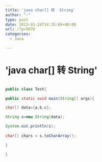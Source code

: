 ```yaml
---
title: 'java char[] 转  String'
author: "-"
type: post
date: 2013-01-24T14:35:04+00:00
url: /?p=5076
categories:
  - Java

---
```

# 'java char[] 转  String'
```java
  
public class Test{

public static void main(String[] args){

char[] data={a,b,c};

String s=new String(data);

System.out.println(s);
  
char[] chars = s.toCharArray();

}

}

```